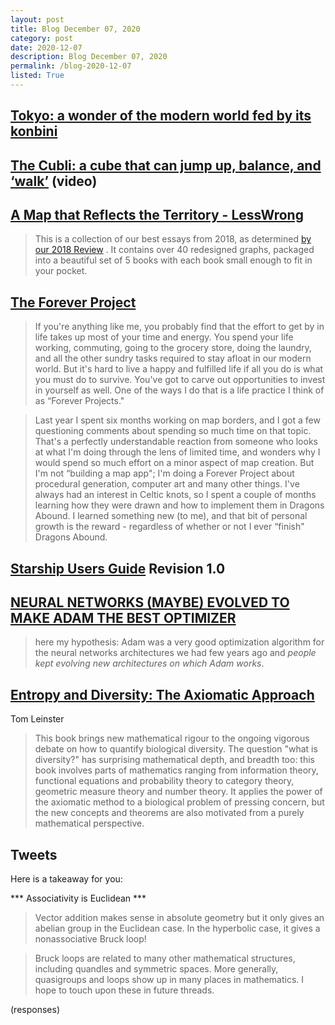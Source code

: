 ```yaml
---
layout: post
title: Blog December 07, 2020
category: post
date: 2020-12-07
description: Blog December 07, 2020
permalink: /blog-2020-12-07
listed: True
---
```


## [Tokyo: a wonder of the modern world fed by its konbini](https://grapee.jp/en/158532)

## [The Cubli: a cube that can jump up, balance, and ‘walk’](https://www.youtube.com/watch?v=n_6p-1J551Y) (video)

## [A Map that Reflects the Territory - LessWrong](https://www.lesswrong.com/books)

> This is a collection of our best essays from 2018, as determined  [by our 2018 Review](https://www.lesswrong.com/posts/3yqf6zJSwBF34Zbys/2018-review-voting-results) . It contains over 40 redesigned graphs, packaged into a beautiful set of 5 books with each book small enough to fit in your pocket.

## [The Forever Project](https://heredragonsabound.blogspot.com/2020/02/the-forever-project.html)

> If you're anything like me, you probably find that the effort to get by in life takes up most of your time and energy.  You spend your life working, commuting, going to the grocery store, doing the laundry, and all the other sundry tasks required to stay afloat in our modern world.  But it's hard to live a happy and fulfilled life if all you do is what you must do to survive.  You've got to carve out opportunities to invest in yourself as well.  One of the ways I do that is a life practice I think of as “Forever Projects."

> Last year I spent six months working on map borders, and I got a few questioning comments about spending so much time on that topic.  That's a perfectly understandable reaction from someone who looks at what I'm doing through the lens of limited time, and wonders why I would spend so much effort on a minor aspect of map creation.  But I'm not “building a map app"; I'm doing a Forever Project about procedural generation, computer art and many other things.  I've always had an interest in Celtic knots, so I spent a couple of months learning how they were drawn and how to  implement them in Dragons Abound.  I learned something new (to me), and that bit of personal growth is the reward - regardless of whether or not I ever “finish" Dragons Abound.

## [Starship Users Guide](https://www.spacex.com/media/starship_users_guide_v1.pdf) Revision 1.0


## [NEURAL NETWORKS (MAYBE) EVOLVED TO MAKE ADAM THE BEST OPTIMIZER](https://parameterfree.com/2020/12/06/neural-network-maybe-evolved-to-make-adam-the-best-optimizer/)

> here my hypothesis: Adam was a very good optimization algorithm for the neural networks architectures we had few years ago and *people kept evolving new architectures on which Adam works*.

## [Entropy and Diversity: The Axiomatic Approach](https://arxiv.org/abs/2012.02113)

Tom Leinster

> This book brings new mathematical rigour to the ongoing vigorous debate on how to quantify biological diversity. The question "what is diversity?" has surprising mathematical depth, and breadth too: this book involves parts of mathematics ranging from information theory, functional equations and probability theory to category theory, geometric measure theory and number theory. It applies the power of the axiomatic method to a biological problem of pressing concern, but the new concepts and theorems are also motivated from a purely mathematical perspective.

## Tweets

<Tweet tweetLink="TubeTimeUS/status/1335061382501261312" />
<Tweet tweetLink="ProfKinyon/status/1333819754427994112" />

Here is a takeaway for you:

*** Associativity is Euclidean ***

> Vector addition makes sense in absolute geometry but it only gives an abelian group in the Euclidean case. In the hyperbolic case, it gives a nonassociative Bruck loop!

> Bruck loops are related to many other mathematical structures, including quandles and symmetric spaces. More generally, quasigroups and loops show up in many places in mathematics. I hope to touch upon these in future threads.

<Tweet tweetLink="SBinLondon/status/1333744070640930816" />
<Tweet tweetLink="albrgr/status/1333188319602044929" />
<Tweet tweetLink="smdiehl/status/1333046505771511809" />

(responses)

<Tweet tweetLink="david_perell/status/1332897007694962689" />
<Tweet tweetLink="rickasaurus/status/1332716064241823744" />
<Tweet tweetLink="davidad/status/1332678980114190337" />
<Tweet tweetLink="diodesign/status/1332507524403056641" />
<Tweet tweetLink="AlecStapp/status/1332726055065563139" />
<Tweet tweetLink="sigfpe/status/1333204720773595137" />
